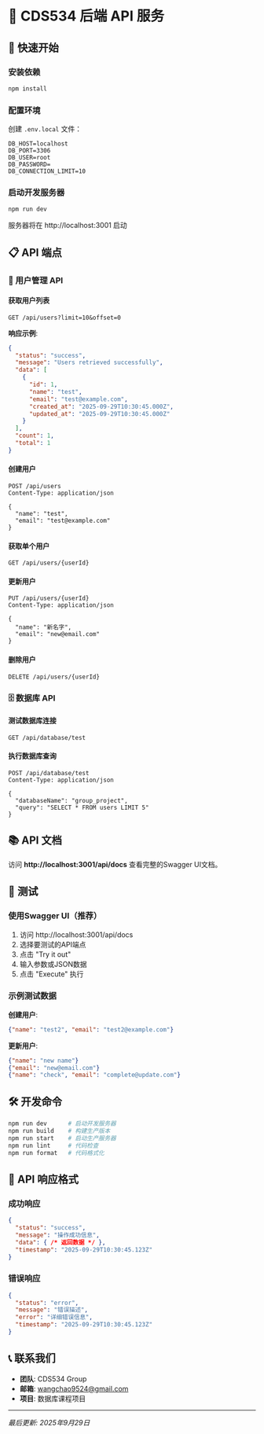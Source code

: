 # 🔧 CDS534 后端 API 服务


## 🚀 快速开始

### 安装依赖
```bash
npm install
```

### 配置环境
创建 `.env.local` 文件：
```env
DB_HOST=localhost
DB_PORT=3306
DB_USER=root
DB_PASSWORD=
DB_CONNECTION_LIMIT=10
```

### 启动开发服务器
```bash
npm run dev
```

服务器将在 http://localhost:3001 启动

## 📋 API 端点

### 👥 用户管理 API

#### 获取用户列表
```http
GET /api/users?limit=10&offset=0
```

**响应示例**:
```json
{
  "status": "success",
  "message": "Users retrieved successfully", 
  "data": [
    {
      "id": 1,
      "name": "test",
      "email": "test@example.com",
      "created_at": "2025-09-29T10:30:45.000Z",
      "updated_at": "2025-09-29T10:30:45.000Z"
    }
  ],
  "count": 1,
  "total": 1
}
```

#### 创建用户
```http
POST /api/users
Content-Type: application/json

{
  "name": "test",
  "email": "test@example.com"
}
```

#### 获取单个用户
```http
GET /api/users/{userId}
```

#### 更新用户
```http
PUT /api/users/{userId}
Content-Type: application/json

{
  "name": "新名字",
  "email": "new@email.com"
}
```

#### 删除用户
```http
DELETE /api/users/{userId}
```

### 🗄️ 数据库 API

#### 测试数据库连接
```http
GET /api/database/test
```

#### 执行数据库查询
```http
POST /api/database/test
Content-Type: application/json

{
  "databaseName": "group_project",
  "query": "SELECT * FROM users LIMIT 5"
}
```

## 📚 API 文档

访问 **http://localhost:3001/api/docs** 查看完整的Swagger UI文档。

## 🧪 测试

### 使用Swagger UI（推荐）
1. 访问 http://localhost:3001/api/docs
2. 选择要测试的API端点
3. 点击 "Try it out"
4. 输入参数或JSON数据
5. 点击 "Execute" 执行

### 示例测试数据

**创建用户**:
```json
{"name": "test2", "email": "test2@example.com"}
```

**更新用户**:
```json
{"name": "new name"}
{"email": "new@email.com"}
{"name": "check", "email": "complete@update.com"}
```

## 🛠️ 开发命令

```bash
npm run dev      # 启动开发服务器
npm run build    # 构建生产版本
npm run start    # 启动生产服务器
npm run lint     # 代码检查
npm run format   # 代码格式化
```

## 📝 API 响应格式

### 成功响应
```json
{
  "status": "success",
  "message": "操作成功信息",
  "data": { /* 返回数据 */ },
  "timestamp": "2025-09-29T10:30:45.123Z"
}
```

### 错误响应
```json
{
  "status": "error", 
  "message": "错误描述",
  "error": "详细错误信息",
  "timestamp": "2025-09-29T10:30:45.123Z"
}
```

## 📞 联系我们

- **团队**: CDS534 Group
- **邮箱**: wangchao9524@gmail.com
- **项目**: 数据库课程项目

---

*最后更新: 2025年9月29日*
